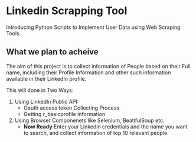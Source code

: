 # Linkedin Scrapping Tool
Introducing Python Scripts to Implement User Data using Web Scraping Tools. 

## What we plan to acheive 
The aim of this project is to collect information of People based on their Full name, including their Profile Information and other such information available in their LinkedIn profile.

This will done in Two Ways:

1) Using LinkedIn Public API:
    - Oauth access token Collecting Process
    - Getting r_basicprofile information
2) Using Browser Componenets like Selenium, BeatifulSoup etc.
    - **Now Ready** Enter your Linkedin credentials and the name you want to search, and collect information of top 10 relevant people.
